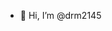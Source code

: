 - 👋 Hi, I’m @drm2145



<!---
drm2145/drm2145 is a ✨ special ✨ repository because its `README.md` (this file) appears on your GitHub profile.
You can click the Preview link to take a look at your changes.
--->
